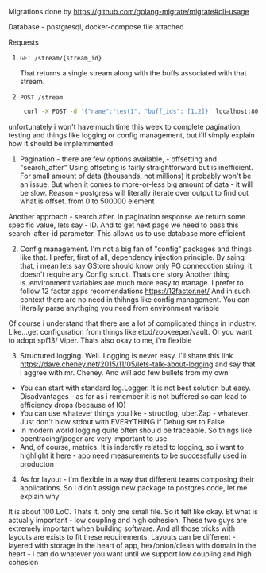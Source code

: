 Migrations done by https://github.com/golang-migrate/migrate#cli-usage

Database - postgresql, docker-compose file attached

Requests

1. `GET /stream/{stream_id}`

    That returns a single stream along with the buffs associated with that stream.
    
2. `POST /stream`
   
    ```bash
     curl -X POST -d '{"name":"test1", "buff_ids": [1,2]}' localhost:8080/streams -D -
    ```
   
   
unfortunately i won't have much time this week to complete pagination, testing and things like logging or config management,
but i'll simply explain how it should be implemmented


1) Pagination - there are few options available, - offsetting and "search_after"
Using offseting is fairly straightforward but is inefficient. For small amount of data (thousands, not millions) it
probably won't be an issue. But when it comes to more-or-less big amount of data - it will be slow.
Reason - postgress will literally iterate over output to find out what is offset. from 0 to 500000 element

Another approach - search after. In pagination response we return some specific value, lets say - ID.
And to get next page we need to pass this search-after-id parameter. This allows us to use database more efficient

2) Config management. I'm not a big fan of "config" packages and things like that.
I prefer, first of all, dependency injection principle. By saing that, i mean lets say GStore should know only
PG connecction string, it doesn't require any Config struct. Thats one story 
Another thing is..environment variables are much more easy to manage. I prefer to follow 12 factor apps recomendations
https://12factor.net/
And in such context there are no need in thihngs like config management. You can literally parse anythging you need from environment variable

Of course i understand that there are a lot of complicated things in industry. Like...get configuration from things like
etcd/zookeeper/vault. Or you want to adopt spf13/   Viper. Thats also okay to me, i'm flexible

3) Structured logging. Well. Logging is never easy. I'll share this link https://dave.cheney.net/2015/11/05/lets-talk-about-logging and say
that i aggree with mr. Cheney. And will add few bullets from my own
* You can start with standard log.Logger. It is not best solution but easy. Disadvantages - as far as i remember it is not buffered so can
lead to efficiency drops (because of IO)
* You can use whatever things you like - structlog, uber.Zap - whatever. Just don't blow stdout with EVERYTHING if Debug set to False
* In modern world logging quite often should be traceable. So things like opentracing/jaeger are very important to use
* And, of course, metrics. It is inderctly related to logging, so i want to highlight it here - app need measurements to
be successfully used in producton


4) As for layout - i'm flexible in a way that different teams composing their applications. So i didn't assign new package to postgres code, let me explain why

It is about 100 LoC. Thats it. only one small file. So it felt like okay. Bt what is actually important - low coupling and high cohesion.
These two guys are extremely important when building software. And all those tricks with layouts are exists to fit these
requirements. Layouts can be different - layered with storage in the heart of app, hex/onion/clean with domain in the heart -
i can do whatever you want until we support low coupling and high cohesion


